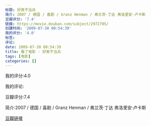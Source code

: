 ```yaml
---
标题: 好男不当兵
简介: 2007 / 德国 / 喜剧 / Granz Henman / 弗兰茨·丁达 弗洛里安·卢卡斯
豆瓣评分: '7.4'
链接: https://movie.douban.com/subject/2972705/
创建时间: '2009-07-30 00:54:39'
我的评分: '4.0'
标签:
评论:
date: 2009-07-30 00:54:39
title: 看了电影 - 好男不当兵
tags: [电影]
categories: []
---
```


我的评分:4.0

我的评论:

豆瓣评分:7.4

简介:2007 / 德国 / 喜剧 / Granz Henman / 弗兰茨·丁达 弗洛里安·卢卡斯

[豆瓣链接](https://movie.douban.com/subject/2972705/)

